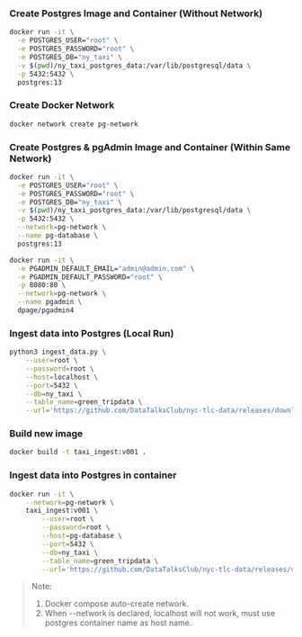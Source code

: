 ### Create Postgres Image and Container (Without Network)
```bash
docker run -it \
  -e POSTGRES_USER="root" \
  -e POSTGRES_PASSWORD="root" \
  -e POSTGRES_DB="ny_taxi" \
  -v $(pwd)/ny_taxi_postgres_data:/var/lib/postgresql/data \
  -p 5432:5432 \
  postgres:13
```

### Create Docker Network
```bash
docker network create pg-network
```

### Create Postgres & pgAdmin Image and Container (Within Same Network)
```bash
docker run -it \
  -e POSTGRES_USER="root" \
  -e POSTGRES_PASSWORD="root" \
  -e POSTGRES_DB="ny_taxi" \
  -v $(pwd)/ny_taxi_postgres_data:/var/lib/postgresql/data \
  -p 5432:5432 \
  --network=pg-network \
  --name pg-database \
  postgres:13

docker run -it \
  -e PGADMIN_DEFAULT_EMAIL="admin@admin.com" \
  -e PGADMIN_DEFAULT_PASSWORD="root" \
  -p 8080:80 \
  --network=pg-network \
  --name pgadmin \
  dpage/pgadmin4
```

### Ingest data into Postgres (Local Run)
```bash
python3 ingest_data.py \
    --user=root \
    --password=root \
    --host=localhost \
    --port=5432 \
    --db=ny_taxi \
    --table_name=green_tripdata \
    --url='https://github.com/DataTalksClub/nyc-tlc-data/releases/download/green/green_tripdata_2019-10.csv.gz'
```
### Build new image
```bash
docker build -t taxi_ingest:v001 .
```

### Ingest data into Postgres in container
```bash
docker run -it \
    --network=pg-network \
    taxi_ingest:v001 \
        --user=root \
        --password=root \
        --host=pg-database \
        --port=5432 \
        --db=ny_taxi \
        --table_name=green_tripdata \
        --url='https://github.com/DataTalksClub/nyc-tlc-data/releases/download/green/green_tripdata_2019-10.csv.gz'
```
> Note: 
> 1. Docker compose auto-create network. 
> 2. When --network is declared, localhost will not work, must use postgres container name as host name. 